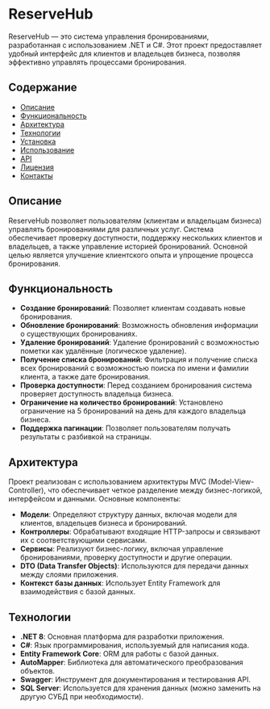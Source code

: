 # ReserveHub

ReserveHub — это система управления бронированиями, разработанная с использованием .NET и C#. Этот проект предоставляет удобный интерфейс для клиентов и владельцев бизнеса, позволяя эффективно управлять процессами бронирования.

## Содержание

- [Описание](#описание)
- [Функциональность](#функциональность)
- [Архитектура](#архитектура)
- [Технологии](#технологии)
- [Установка](#установка)
- [Использование](#использование)
- [API](#api)
- [Лицензия](#лицензия)
- [Контакты](#контакты)

## Описание

ReserveHub позволяет пользователям (клиентам и владельцам бизнеса) управлять бронированиями для различных услуг. Система обеспечивает проверку доступности, поддержку нескольких клиентов и владельцев, а также управление историей бронирований. Основной целью является улучшение клиентского опыта и упрощение процесса бронирования.

## Функциональность

- **Создание бронирований**: Позволяет клиентам создавать новые бронирования.
- **Обновление бронирований**: Возможность обновления информации о существующих бронированиях.
- **Удаление бронирований**: Удаление бронирований с возможностью пометки как удалённые (логическое удаление).
- **Получение списка бронирований**: Фильтрация и получение списка всех бронирований с возможностью поиска по имени и фамилии клиента, а также дате бронирования.
- **Проверка доступности**: Перед созданием бронирования система проверяет доступность владельца бизнеса.
- **Ограничение на количество бронирований**: Установлено ограничение на 5 бронирований на день для каждого владельца бизнеса.
- **Поддержка пагинации**: Позволяет пользователям получать результаты с разбивкой на страницы.

## Архитектура

Проект реализован с использованием архитектуры MVC (Model-View-Controller), что обеспечивает четкое разделение между бизнес-логикой, интерфейсом и данными. Основные компоненты:

- **Модели**: Определяют структуру данных, включая модели для клиентов, владельцев бизнеса и бронирований.
- **Контроллеры**: Обрабатывают входящие HTTP-запросы и связывают их с соответствующими сервисами.
- **Сервисы**: Реализуют бизнес-логику, включая управление бронированиями, проверку доступности и другие операции.
- **DTO (Data Transfer Objects)**: Используются для передачи данных между слоями приложения.
- **Контекст базы данных**: Использует Entity Framework для взаимодействия с базой данных.

## Технологии

- **.NET 8**: Основная платформа для разработки приложения.
- **C#**: Язык программирования, используемый для написания кода.
- **Entity Framework Core**: ORM для работы с базой данных.
- **AutoMapper**: Библиотека для автоматического преобразования объектов.
- **Swagger**: Инструмент для документирования и тестирования API.
- **SQL Server**: Используется для хранения данных (можно заменить на другую СУБД при необходимости).

